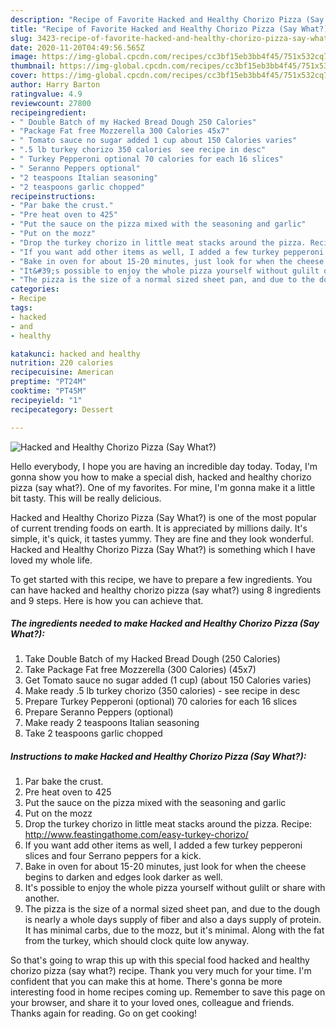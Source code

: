 ```yaml
---
description: "Recipe of Favorite Hacked and Healthy Chorizo Pizza (Say What?)"
title: "Recipe of Favorite Hacked and Healthy Chorizo Pizza (Say What?)"
slug: 3423-recipe-of-favorite-hacked-and-healthy-chorizo-pizza-say-what
date: 2020-11-20T04:49:56.565Z
image: https://img-global.cpcdn.com/recipes/cc3bf15eb3bb4f45/751x532cq70/hacked-and-healthy-chorizo-pizza-say-what-recipe-main-photo.jpg
thumbnail: https://img-global.cpcdn.com/recipes/cc3bf15eb3bb4f45/751x532cq70/hacked-and-healthy-chorizo-pizza-say-what-recipe-main-photo.jpg
cover: https://img-global.cpcdn.com/recipes/cc3bf15eb3bb4f45/751x532cq70/hacked-and-healthy-chorizo-pizza-say-what-recipe-main-photo.jpg
author: Harry Barton
ratingvalue: 4.9
reviewcount: 27800
recipeingredient:
- " Double Batch of my Hacked Bread Dough 250 Calories"
- "Package Fat free Mozzerella 300 Calories 45x7"
- " Tomato sauce no sugar added 1 cup about 150 Calories varies"
- ".5 lb turkey chorizo 350 calories  see recipe in desc"
- " Turkey Pepperoni optional 70 calories for each 16 slices"
- " Seranno Peppers optional"
- "2 teaspoons Italian seasoning"
- "2 teaspoons garlic chopped"
recipeinstructions:
- "Par bake the crust."
- "Pre heat oven to 425"
- "Put the sauce on the pizza mixed with the seasoning and garlic"
- "Put on the mozz"
- "Drop the turkey chorizo in little meat stacks around the pizza. Recipe: http://www.feastingathome.com/easy-turkey-chorizo/"
- "If you want add other items as well, I added a few turkey pepperoni slices and four Serrano peppers for a kick."
- "Bake in oven for about 15-20 minutes, just look for when the cheese begins to darken and edges look darker as well."
- "It&#39;s possible to enjoy the whole pizza yourself without gulilt or share with another."
- "The pizza is the size of a normal sized sheet pan, and due to the dough is nearly a whole days supply of fiber and also a days supply of protein. It has minimal carbs, due to the mozz, but it&#39;s minimal. Along with the fat from the turkey, which should clock quite low anyway."
categories:
- Recipe
tags:
- hacked
- and
- healthy

katakunci: hacked and healthy 
nutrition: 220 calories
recipecuisine: American
preptime: "PT24M"
cooktime: "PT45M"
recipeyield: "1"
recipecategory: Dessert

---
```



![Hacked and Healthy Chorizo Pizza (Say What?)](https://img-global.cpcdn.com/recipes/cc3bf15eb3bb4f45/751x532cq70/hacked-and-healthy-chorizo-pizza-say-what-recipe-main-photo.jpg)

Hello everybody, I hope you are having an incredible day today. Today, I'm gonna show you how to make a special dish, hacked and healthy chorizo pizza (say what?). One of my favorites. For mine, I'm gonna make it a little bit tasty. This will be really delicious.



Hacked and Healthy Chorizo Pizza (Say What?) is one of the most popular of current trending foods on earth. It is appreciated by millions daily. It's simple, it's quick, it tastes yummy. They are fine and they look wonderful. Hacked and Healthy Chorizo Pizza (Say What?) is something which I have loved my whole life.


To get started with this recipe, we have to prepare a few ingredients. You can have hacked and healthy chorizo pizza (say what?) using 8 ingredients and 9 steps. Here is how you can achieve that.

<!--inarticleads1-->

##### The ingredients needed to make Hacked and Healthy Chorizo Pizza (Say What?):

1. Take  Double Batch of my Hacked Bread Dough (250 Calories)
1. Take Package Fat free Mozzerella (300 Calories) (45x7)
1. Get  Tomato sauce no sugar added (1 cup) (about 150 Calories varies)
1. Make ready .5 lb turkey chorizo (350 calories) - see recipe in desc
1. Prepare  Turkey Pepperoni (optional) 70 calories for each 16 slices
1. Prepare  Seranno Peppers (optional)
1. Make ready 2 teaspoons Italian seasoning
1. Take 2 teaspoons garlic chopped




<!--inarticleads2-->

##### Instructions to make Hacked and Healthy Chorizo Pizza (Say What?):

1. Par bake the crust.
1. Pre heat oven to 425
1. Put the sauce on the pizza mixed with the seasoning and garlic
1. Put on the mozz
1. Drop the turkey chorizo in little meat stacks around the pizza. Recipe: http://www.feastingathome.com/easy-turkey-chorizo/
1. If you want add other items as well, I added a few turkey pepperoni slices and four Serrano peppers for a kick.
1. Bake in oven for about 15-20 minutes, just look for when the cheese begins to darken and edges look darker as well.
1. It&#39;s possible to enjoy the whole pizza yourself without gulilt or share with another.
1. The pizza is the size of a normal sized sheet pan, and due to the dough is nearly a whole days supply of fiber and also a days supply of protein. It has minimal carbs, due to the mozz, but it&#39;s minimal. Along with the fat from the turkey, which should clock quite low anyway.




So that's going to wrap this up with this special food hacked and healthy chorizo pizza (say what?) recipe. Thank you very much for your time. I'm confident that you can make this at home. There's gonna be more interesting food in home recipes coming up. Remember to save this page on your browser, and share it to your loved ones, colleague and friends. Thanks again for reading. Go on get cooking!
